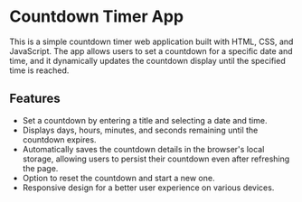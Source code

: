 # Countdown Timer App

This is a simple countdown timer web application built with HTML, CSS, and JavaScript. The app allows users to set a countdown for a specific date and time, and it dynamically updates the countdown display until the specified time is reached.

## Features

- Set a countdown by entering a title and selecting a date and time.
- Displays days, hours, minutes, and seconds remaining until the countdown expires.
- Automatically saves the countdown details in the browser's local storage, allowing users to persist their countdown even after refreshing the page.
- Option to reset the countdown and start a new one.
- Responsive design for a better user experience on various devices.
